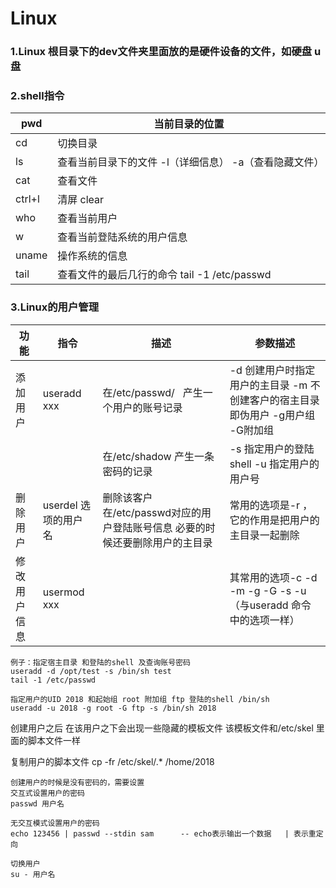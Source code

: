 # Linux

### 1.Linux 根目录下的dev文件夹里面放的是硬件设备的文件，如硬盘 u盘

### 2.shell指令

|pwd| 当前目录的位置|
|-|-|
|cd|切换目录|
|ls|查看当前目录下的文件 -l（详细信息） -a（查看隐藏文件）|
|cat| 查看文件|
|ctrl+l|清屏 clear|
|who| 查看当前用户|
|w| 查看当前登陆系统的用户信息|
|uname| 操作系统的信息|
|tail|查看文件的最后几行的命令 tail -1 /etc/passwd|

### 3.Linux的用户管理
|功能|指令|描述|参数描述|
|-|-|-|-|
|添加用户|useradd xxx|在/etc/passwd/   产生一个用户的账号记录|-d 创建用户时指定用户的主目录 -m 不创建客户的宿主目录即伪用户 -g用户组 -G附加组|
|||在/etc/shadow 产生一条密码的记录|-s 指定用户的登陆shell -u 指定用户的用户号 |
|删除用户|userdel 选项的用户名|删除该客户在/etc/passwd对应的用户登陆账号信息 必要的时候还要删除用户的主目录|常用的选项是-r ，它的作用是把用户的主目录一起删除|
|修改用户信息|usermod xxx||其常用的选项-c -d -m -g -G -s -u（与useradd 命令中的选项一样）|
```
例子：指定宿主目录 和登陆的shell 及查询账号密码
useradd -d /opt/test -s /bin/sh test
tail -1 /etc/passwd

指定用户的UID 2018 和起始组 root 附加组 ftp 登陆的shell /bin/sh
useradd -u 2018 -g root -G ftp -s /bin/sh 2018
```
创建用户之后 在该用户之下会出现一些隐藏的模板文件 该模板文件和/etc/skel 里面的脚本文件一样

复制用户的脚本文件
cp -fr /etc/skel/.*  /home/2018
```
创建用户的时候是没有密码的，需要设置
交互式设置用户的密码
passwd 用户名

无交互模式设置用户的密码
echo 123456 | passwd --stdin sam      -- echo表示输出一个数据   | 表示重定向  

切换用户
su - 用户名
```

